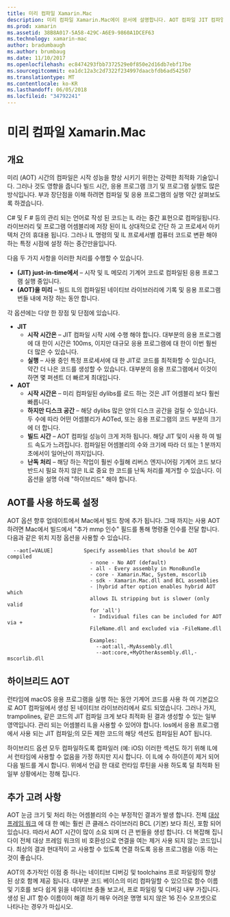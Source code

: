 ```yaml
---
title: 미리 컴파일 Xamarin.Mac
description: 미리 컴파일 Xamarin.Mac에이 문서에 설명합니다. AOT 컴파일 JIT 컴파일으로 비교 하 여, AOT, 사용 하도록 설정 하는 방법을 설명 하 고 하이브리드 AOT에서는 합니다.
ms.prod: xamarin
ms.assetid: 38B8A017-5A58-429C-A6E9-9860A1DCEF63
ms.technology: xamarin-mac
author: bradumbaugh
ms.author: brumbaug
ms.date: 11/10/2017
ms.openlocfilehash: ec8474293fbb7372529e0f850e2d16db7ebf17be
ms.sourcegitcommit: ea1dc12a3c2d7322f234997daacbfdb6ad542507
ms.translationtype: MT
ms.contentlocale: ko-KR
ms.lasthandoff: 06/05/2018
ms.locfileid: "34792241"
---
```

# <a name="xamarinmac-ahead-of-time-compilation"></a>미리 컴파일 Xamarin.Mac

## <a name="overview"></a>개요

미리 (AOT) 시간의 컴파일은 시작 성능을 향상 시키기 위한는 강력한 최적화 기술입니다. 그러나 것도 영향을 줍니다 빌드 시간, 응용 프로그램 크기 및 프로그램 실행도 많은 방식입니다. 부과 장단점을 이해 하려면 컴파일 및 응용 프로그램의 실행 약간 살펴보도록 하겠습니다.

C# 및 F # 등의 관리 되는 언어로 작성 된 코드는 IL 라는 중간 표현으로 컴파일됩니다. 라이브러리 및 프로그램 어셈블리에 저장 된이 IL 상대적으로 간단 하 고 프로세서 아키텍처 간의 휴대용 됩니다. 그러나 IL 명령의 및 IL 프로세서별 컴퓨터 코드로 변환 해야 하는 특정 시점에 설정 하는 중간만을입니다.

다음 두 가지 사항을 이러한 처리를 수행할 수 있습니다.

- **(JIT) just-in-time에서** – 시작 및 IL 메모리 기계어 코드로 컴파일된 응용 프로그램 실행 중입니다.
- **(AOT)을 미리** – 빌드 IL의 컴파일된 네이티브 라이브러리에 기록 및 응용 프로그램 번들 내에 저장 하는 동안 합니다.

각 옵션에는 다양 한 장점 및 단점에 있습니다.

- **JIT**
  - **시작 시간은** – JIT 컴파일 시작 시에 수행 해야 합니다. 대부분의 응용 프로그램에 대 한이 시간은 100ms, 이지만 대규모 응용 프로그램에 대 한이 이번 훨씬 더 많은 수 있습니다.
  - **실행** – 사용 중인 특정 프로세서에 대 한 JIT로 코드를 최적화할 수 있습니다, 약간 더 나은 코드를 생성할 수 있습니다. 대부분의 응용 프로그램에서 이것이 하면 몇 퍼센트 더 빠르게 최대입니다.
- **AOT**
  - **시작 시간은** – 미리 컴파일된 dylibs를 로드 하는 것은 JIT 어셈블리 보다 훨씬 빠릅니다.
  - **하지만 디스크 공간** – 해당 dylibs 많은 양의 디스크 공간을 걸릴 수 있습니다. 두 수에 따라 어떤 어셈블리가 AOTed, 또는 응용 프로그램의 코드 부분의 크기에 더 합니다.
  - **빌드 시간** – AOT 컴파일 성능이 크게 저하 됩니다. 해당 JIT 및이 사용 하 여 빌드 속도가 느려집니다. 컴파일된 어셈블리의 수와 크기에 따라 더 또는 1 분까지 초에서이 일어난이 까지입니다.
  - **난독 처리** – 해당 하는 작업이 훨씬 수월해 리버스 엔지니어링 기계어 코드 보다 반드시 필요 하지 않은 IL로 중요 한 코드를 난독 처리를 제거할 수 있습니다. 이 옵션을 설명 아래 "하이브리드" 해야 합니다.

## <a name="enabling-aot"></a>AOT를 사용 하도록 설정

AOT 옵션 향후 업데이트에서 Mac에서 빌드 창에 추가 됩니다. 그때 까지는 사용 AOT 하려면 Mac에서 빌드에서 "추가 mmp 인수" 필드를 통해 명령줄 인수를 전달 합니다. 다음과 같은 위치 지정 옵션을 사용할 수 있습니다.


      --aot[=VALUE]          Specify assemblies that should be AOT compiled
                               - none - No AOT (default)
                               - all - Every assembly in MonoBundle
                               - core - Xamarin.Mac, System, mscorlib
                               - sdk - Xamarin.Mac.dll and BCL assemblies
                               - |hybrid after option enables hybrid AOT which
                               allows IL stripping but is slower (only valid
                               for 'all')
                                - Individual files can be included for AOT via +
                               FileName.dll and excluded via -FileName.dll

                               Examples:
                                 --aot:all,-MyAssembly.dll
                                 --aot:core,+MyOtherAssembly.dll,-mscorlib.dll



## <a name="hybrid-aot"></a>하이브리드 AOT

런타임에 macOS 응용 프로그램을 실행 하는 동안 기계어 코드를 사용 하 여 기본값으로 AOT 컴파일에서 생성 된 네이티브 라이브러리에서 로드 되었습니다. 그러나 가지, trampolines, 같은 코드의 JIT 컴파일 크게 보다 최적화 된 결과 생성할 수 있는 일부 영역입니다. 관리 되는 어셈블리 IL을 사용할 수 있어야 합니다. Ios에서 응용 프로그램에서 사용 되는 JIT 컴파일;의 모든 제한 코드의 해당 섹션도 컴파일된 AOT 됩니다.

하이브리드 옵션 모두 컴파일하도록 컴파일러 (예: iOS) 이러한 섹션도 하기 위해 IL에서 런타임에 사용할 수 없음을 가정 하지만 지시 합니다. 이 IL에 수 하이픈이 제거 되어 다음 빌드를 게시 합니다. 위에서 언급 한 대로 런타임 루틴을 사용 하도록 덜 최적화 된 일부 상황에서는 정해 집니다.

## <a name="further-considerations"></a>추가 고려 사항

AOT 눈금 크기 및 처리 하는 어셈블리의 수는 부정적인 결과가 발생 합니다. 전체 [대상 프레임 워크](~/mac/platform/target-framework.md) 에 대 한 예는 훨씬 큰 클래스 라이브러리 BCL (기본) 보다 최신, 포함 되어 있습니다. 따라서 AOT 시간이 많이 소요 되며 더 큰 번들을 생성 합니다. 더 복잡해 집니다이 전체 대상 프레임 워크의 비 호환성으로 연결을 여는 제거 사용 되지 않는 코드입니다. 최상의 결과 현대적이 고 사용할 수 있도록 연결 하도록 응용 프로그램을 이동 하는 것이 좋습니다.

AOT의 추가적인 이점 중 하나는 네이티브 디버깅 및 toolchains 프로 파일링의 향상 된 상호 함께 제공 됩니다. 대부분 코드 베이스의 미리 컴파일할 수 있으므로 함수 이름 및 기호를 보다 쉽게 읽을 네이티브 충돌 보고서, 프로 파일링 및 디버깅 내부 가집니다. 생성 된 JIT 함수 이름이이 해결 하기 매우 어려운 명명 되지 않은 16 진수 오프셋으로 나타나는 경우가 마십시오.

